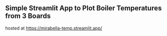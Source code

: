 ## Simple Streamlit App to Plot Boiler Temperatures from 3 Boards
hosted at https://mirabella-temp.streamlit.app/ 
